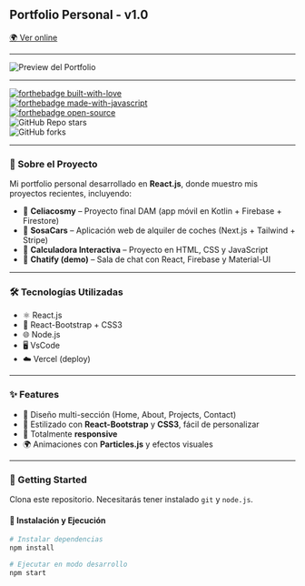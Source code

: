 ## Portfolio Personal - v1.0  
[🌍 Ver online](https://tu-portfolio.vercel.app/)

---

![Preview del Portfolio](./Images/portfolio-preview.png)

---

[![forthebadge built-with-love](https://forthebadge.com/images/badges/built-with-love.svg)](https://forthebadge.com)  
[![forthebadge made-with-javascript](https://forthebadge.com/images/badges/made-with-javascript.svg)](https://forthebadge.com)  
[![forthebadge open-source](https://forthebadge.com/images/badges/open-source.svg)](https://forthebadge.com)  
![GitHub Repo stars](https://img.shields.io/github/stars/rafasosadev/portfolio?color=red&logo=github&style=for-the-badge)  
![GitHub forks](https://img.shields.io/github/forks/rafasosadev/portfolio?color=red&logo=github&style=for-the-badge)  

---

### 📌 Sobre el Proyecto

Mi portfolio personal desarrollado en **React.js**, donde muestro mis proyectos recientes, incluyendo:

- 🥗 **Celiacosmy** – Proyecto final DAM (app móvil en Kotlin + Firebase + Firestore)  
- 🚗 **SosaCars** – Aplicación web de alquiler de coches (Next.js + Tailwind + Stripe)  
- 🧮 **Calculadora Interactiva** – Proyecto en HTML, CSS y JavaScript  
- 💬 **Chatify (demo)** – Sala de chat con React, Firebase y Material-UI  

---

### 🛠️ Tecnologías Utilizadas

- ⚛️ React.js  
- 🎨 React-Bootstrap + CSS3  
- 🌐 Node.js  
- 🖥️ VsCode  
- ☁️ Vercel (deploy)  

---

### ✨ Features

- 📖 Diseño multi-sección (Home, About, Projects, Contact)  
- 🎨 Estilizado con **React-Bootstrap** y **CSS3**, fácil de personalizar  
- 📱 Totalmente **responsive**  
- 🌍 Animaciones con **Particles.js** y efectos visuales  

---

### 🚀 Getting Started

Clona este repositorio. Necesitarás tener instalado `git` y `node.js`.

#### 🔧 Instalación y Ejecución

```bash
# Instalar dependencias
npm install

# Ejecutar en modo desarrollo
npm start
